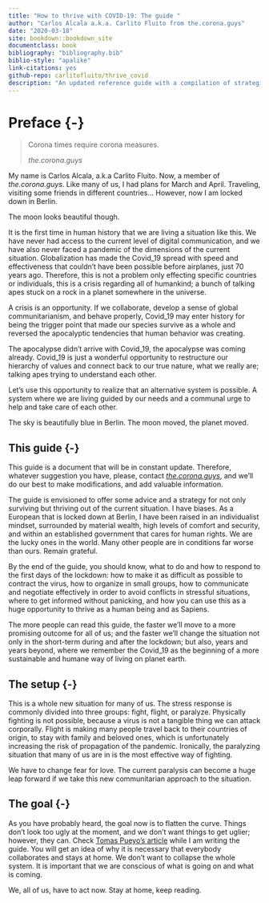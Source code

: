 ```yaml
---
title: "How to thrive with COVID-19: The guide "
author: "Carlos Alcala a.k.a. Carlito Fluito from the.corona.guys"
date: "2020-03-18"
site: bookdown::bookdown_site
documentclass: book
bibliography: "bibliography.bib"
biblio-style: "apalike"
link-citations: yes
github-repo: carlitofluito/thrive_covid
description: "An updated reference guide with a compilation of strategies not only to survive the corona crisis but to thrive as a species thanks to the Covid_19"
---
```


# Preface {-}

> Corona times require corona measures.
>
> *the.corona.guys* 




My name is Carlos Alcala, a.k.a Carlito Fluito. Now, a member of *the.corona.guys*. Like many of us, I had plans for March and April. Traveling, visiting some friends in different countries… However, now I am locked down in Berlin.



The moon looks beautiful though.



It is the first time in human history that we are living a situation like this. We have never had access to the current level of digital communication, and we have also never faced a pandemic of the dimensions of the current situation. Globalization has made the Covid_19 spread with speed and effectiveness that couldn’t have been possible before airplanes, just 70 years ago. Therefore, this is not a problem only effecting specific countries or individuals, this is a crisis regarding all of humankind; a bunch of talking apes stuck on a rock in a planet somewhere in the universe.



A crisis is an opportunity. If we collaborate, develop a sense of global communitarianism, and behave properly, Covid_19 may enter history for being the trigger point that made our species survive as a whole and reversed the apocalyptic tendencies that human behavior was creating.



The apocalypse didn’t arrive with Covid_19, the apocalypse was coming already. Covid_19 is just a wonderful opportunity to restructure our hierarchy of values and connect back to our true nature, what we really are; talking apes trying to understand each other.  



Let’s use this opportunity to realize that an alternative system is possible. A system where we are living guided by our needs and a communal urge to help and take care of each other.



The sky is beautifully blue in Berlin. The moon moved, the planet moved.



## This guide {-}

This guide is a document that will be in constant update. Therefore, whatever suggestion you have, please, contact [*the.corona.guys*](https://www.instagram.com/the.corona.guys/?hl=en), and we’ll do our best to make modifications, and add valuable information.



The guide is envisioned to offer some advice and a strategy for not only surviving but thriving out of the current situation. I have biases. As a European that is locked down at Berlin, I have been raised in an individualist mindset, surrounded by material wealth, high levels of comfort and security, and within an established government that cares for human rights. We are the lucky ones in the world. Many other people are in conditions far worse than ours. Remain grateful.



By the end of the guide, you should know, what to do and how to respond to the first days of the lockdown: how to make it as difficult as possible to contract the virus, how to organize in small groups, how to communicate and negotiate effectively in order to avoid conflicts in stressful situations, where to get informed without panicking, and how you can use this as a huge opportunity to thrive as a human being and as Sapiens.



The more people can read this guide, the faster we’ll move to a more promising outcome for all of us; and the faster we’ll change the situation not only in the short-term during and after the lockdown; but also, years and years beyond, where we remember the Covid_19 as the beginning of a more sustainable and humane way of living on planet earth.



## The setup {-}



This is a whole new situation for many of us. The stress response is commonly divided into three groups: fight, flight, or paralyze. Physically fighting is not possible, because a virus is not a tangible thing we can attack corporally. Flight is making many people travel back to their countries of origin, to stay with family and beloved ones, which is unfortunately increasing the risk of propagation of the pandemic. Ironically, the paralyzing situation that many of us are in is the most effective way of fighting.



We have to change fear for love. The current paralysis can become a huge leap forward if we take this new communitarian approach to the situation.



## The goal {-}



As you have probably heard, the goal now is to flatten the curve. Things don’t look too ugly at the moment, and we don’t want things to get uglier; however, they can. Check [Tomas Pueyo’s article]( https://medium.com/@tomaspueyo/coronavirus-act-today-or-people-will-die-f4d3d9cd99ca) while I am writing the guide. You will get an idea of why it is necessary that everybody collaborates and stays at home. We don’t want to collapse the whole system. It is important that we are conscious of what is going on and what is coming.



We, all of us, have to act now. Stay at home, keep reading.





